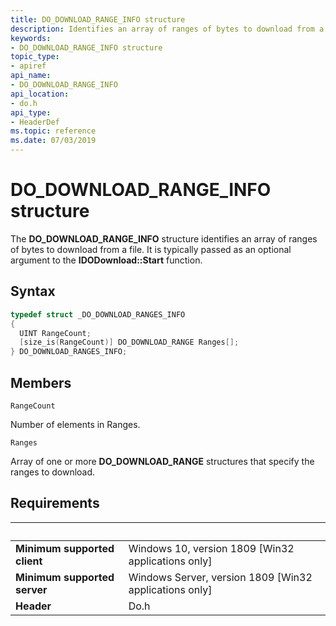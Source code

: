 ```yaml
---
title: DO_DOWNLOAD_RANGE_INFO structure
description: Identifies an array of ranges of bytes to download from a file.
keywords:
- DO_DOWNLOAD_RANGE_INFO structure
topic_type:
- apiref
api_name:
- DO_DOWNLOAD_RANGE_INFO
api_location:
- do.h
api_type:
- HeaderDef
ms.topic: reference
ms.date: 07/03/2019
---
```


# DO_DOWNLOAD_RANGE_INFO structure

The **DO_DOWNLOAD_RANGE_INFO** structure identifies an array of ranges of bytes to download from a file. It is typically passed as an optional argument to the **IDODownload::Start** function.

## Syntax
```cpp
typedef struct _DO_DOWNLOAD_RANGES_INFO
{
  UINT RangeCount;
  [size_is(RangeCount)] DO_DOWNLOAD_RANGE Ranges[];
} DO_DOWNLOAD_RANGES_INFO;
```

## Members

`RangeCount`

Number of elements in Ranges.

`Ranges`

Array of one or more **DO_DOWNLOAD_RANGE** structures that specify the ranges to download.

## Requirements

| &nbsp; | &nbsp; |
| ---- |:---- |
| **Minimum supported client** | Windows 10, version 1809 \[Win32 applications only\] |
| **Minimum supported server** | Windows Server, version 1809 \[Win32 applications only\] |
| **Header** | Do.h |
